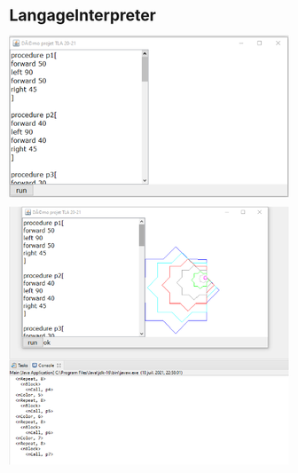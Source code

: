 # LangageInterpreter

![Test Image 1](https://github.com/SelmaDM/LangageInterpreter/blob/main/output1.png)

![Test Image 1](https://github.com/SelmaDM/LangageInterpreter/blob/main/output2.png)
